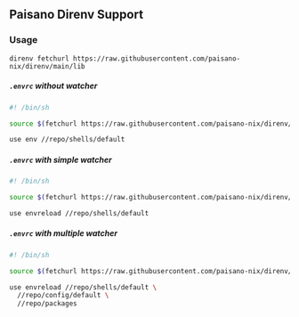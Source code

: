 ## Paisano Direnv Support

### Usage

```console
direnv fetchurl https://raw.githubusercontent.com/paisano-nix/direnv/main/lib
```

##### `.envrc` without watcher

```bash
#! /bin/sh

source $(fetchurl https://raw.githubusercontent.com/paisano-nix/direnv/main/lib <hash>)

use env //repo/shells/default
```

##### `.envrc` with simple watcher

```bash
#! /bin/sh

source $(fetchurl https://raw.githubusercontent.com/paisano-nix/direnv/main/lib <hash>)

use envreload //repo/shells/default
```

##### `.envrc` with multiple watcher

```bash
#! /bin/sh

source $(fetchurl https://raw.githubusercontent.com/paisano-nix/direnv/main/lib <hash>)

use envreload //repo/shells/default \
  //repo/config/default \
  //repo/packages
```
